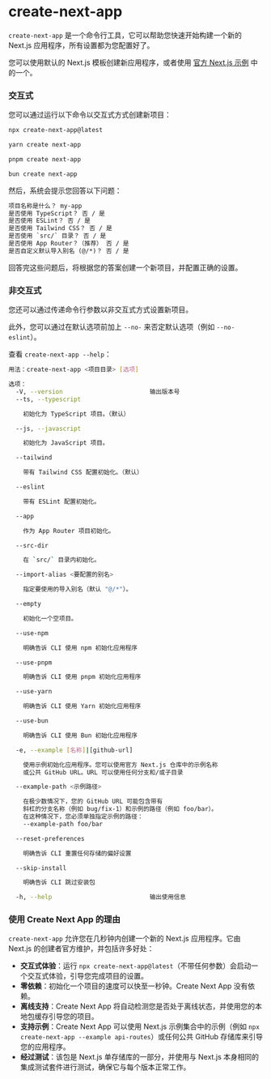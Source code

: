 # create-next-app

`create-next-app` 是一个命令行工具，它可以帮助您快速开始构建一个新的 Next.js 应用程序，所有设置都为您配置好了。

您可以使用默认的 Next.js 模板创建新应用程序，或者使用 [官方 Next.js 示例](https://github.com/vercel/next.js/tree/canary/examples) 中的一个。

### 交互式

您可以通过运行以下命令以交互式方式创建新项目：

```bash filename="终端"
npx create-next-app@latest
```

```bash filename="终端"
yarn create next-app
```

```bash filename="终端"
pnpm create next-app
```

```bash filename="终端"
bun create next-app
```

然后，系统会提示您回答以下问题：

```txt filename="终端"
项目名称是什么？ my-app
是否使用 TypeScript？ 否 / 是
是否使用 ESLint？ 否 / 是
是否使用 Tailwind CSS？ 否 / 是
是否使用 `src/` 目录？ 否 / 是
是否使用 App Router？（推荐） 否 / 是
是否自定义默认导入别名 (@/*)？ 否 / 是
```

回答完这些问题后，将根据您的答案创建一个新项目，并配置正确的设置。

### 非交互式

您还可以通过传递命令行参数以非交互式方式设置新项目。

此外，您可以通过在默认选项前加上 `--no-` 来否定默认选项（例如 `--no-eslint`）。

查看 `create-next-app --help`：

```bash filename="终端"
用法：create-next-app <项目目录> [选项]

选项：
  -V, --version                        输出版本号
  --ts, --typescript

    初始化为 TypeScript 项目。（默认）

  --js, --javascript

    初始化为 JavaScript 项目。

  --tailwind

    带有 Tailwind CSS 配置初始化。（默认）

  --eslint

    带有 ESLint 配置初始化。

  --app

    作为 App Router 项目初始化。

  --src-dir

    在 `src/` 目录内初始化。

  --import-alias <要配置的别名>

    指定要使用的导入别名（默认 "@/*"）。

  --empty

    初始化一个空项目。

  --use-npm

    明确告诉 CLI 使用 npm 初始化应用程序

  --use-pnpm

    明确告诉 CLI 使用 pnpm 初始化应用程序

  --use-yarn

    明确告诉 CLI 使用 Yarn 初始化应用程序

  --use-bun

    明确告诉 CLI 使用 Bun 初始化应用程序

  -e, --example [名称]|[github-url]

    使用示例初始化应用程序。您可以使用官方 Next.js 仓库中的示例名称
    或公共 GitHub URL。URL 可以使用任何分支和/或子目录

  --example-path <示例路径>

    在极少数情况下，您的 GitHub URL 可能包含带有
    斜杠的分支名称（例如 bug/fix-1）和示例的路径（例如 foo/bar）。
    在这种情况下，您必须单独指定示例的路径：
    --example-path foo/bar

  --reset-preferences

    明确告诉 CLI 重置任何存储的偏好设置

  --skip-install

    明确告诉 CLI 跳过安装包

  -h, --help                           输出使用信息
```
### 使用 Create Next App 的理由

`create-next-app` 允许您在几秒钟内创建一个新的 Next.js 应用程序。它由 Next.js 的创建者官方维护，并包括许多好处：

- **交互式体验**：运行 `npx create-next-app@latest`（不带任何参数）会启动一个交互式体验，引导您完成项目的设置。
- **零依赖**：初始化一个项目的速度可以快至一秒钟。Create Next App 没有依赖。
- **离线支持**：Create Next App 将自动检测您是否处于离线状态，并使用您的本地包缓存引导您的项目。
- **支持示例**：Create Next App 可以使用 Next.js 示例集合中的示例（例如 `npx create-next-app --example api-routes`）或任何公共 GitHub 存储库来引导您的应用程序。
- **经过测试**：该包是 Next.js 单存储库的一部分，并使用与 Next.js 本身相同的集成测试套件进行测试，确保它与每个版本正常工作。